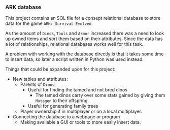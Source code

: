 ### ARK database

This project contains an SQL file for a consept relational database to store data for the game `ARK: Survival Evolved`.  

As the amount of `Dinos`, `Tools` and `Armor` increased there was a need to look up owned items and sort them based on their attributes. Since the data has a lot of relationships, relational databases works well for this task.  

A problem with working with the database directly is that it takes some time to insert data, so later a script written in Python was used instead.

Things that could be expanded upon for this project:  

- New tables and attributes:
    - Parents of `Dinos`  
        - Useful for finding the tamed and not bred dinos
            - The tamed dinos carry over some stats gained by giving them `Mutagen` to their offspring.  
        - Useful for generating family trees  
    - Player ownership if in multiplayer or on a local multiplayer.  
- Connecting the database to a webpage or program
    - Making available a GUI or tools to more easily insert data.